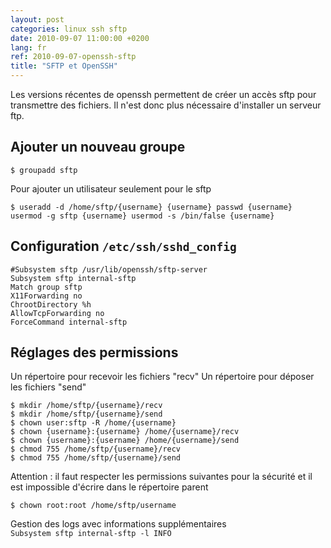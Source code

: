 ```yaml
---
layout: post
categories: linux ssh sftp
date: 2010-09-07 11:00:00 +0200
lang: fr
ref: 2010-09-07-openssh-sftp
title: "SFTP et OpenSSH"
---
```


Les versions récentes de openssh permettent de créer un accès sftp pour transmettre des fichiers.
Il n'est donc plus nécessaire d'installer un serveur ftp.

## Ajouter un nouveau groupe

`$ groupadd sftp`

Pour ajouter un utilisateur seulement pour le sftp

`$ useradd -d /home/sftp/{username} {username} passwd {username} usermod -g sftp {username} usermod -s /bin/false {username}`

## Configuration `/etc/ssh/sshd_config`

```
#Subsystem sftp /usr/lib/openssh/sftp-server
Subsystem sftp internal-sftp
Match group sftp
X11Forwarding no
ChrootDirectory %h
AllowTcpForwarding no
ForceCommand internal-sftp
```

## Réglages des permissions

Un répertoire pour recevoir les fichiers "recv" Un répertoire pour déposer les fichiers "send"

```
$ mkdir /home/sftp/{username}/recv
$ mkdir /home/sftp/{username}/send
$ chown user:sftp -R /home/{username}
$ chown {username}:{username} /home/{username}/recv
$ chown {username}:{username} /home/{username}/send
$ chmod 755 /home/sftp/{username}/recv
$ chmod 755 /home/sftp/{username}/send
```

Attention : il faut respecter les permissions suivantes pour la sécurité et il est impossible d'écrire dans le répertoire parent

`$ chown root:root /home/sftp/username`

Gestion des logs avec informations supplémentaires  
`Subsystem sftp internal-sftp -l INFO`
